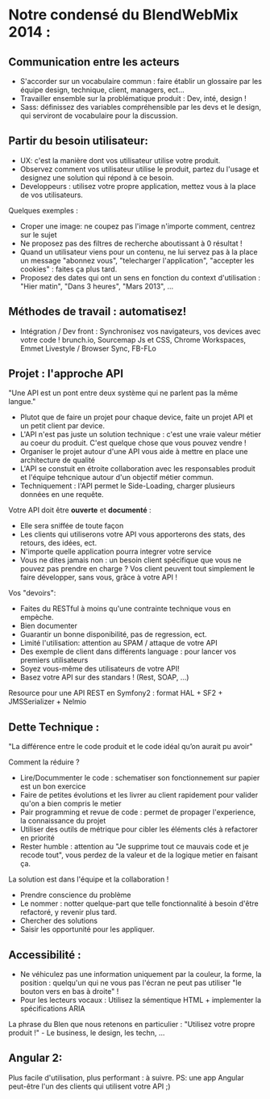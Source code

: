 # Notre condensé du BlendWebMix 2014 :

## Communication entre les acteurs

- S'accorder sur un vocabulaire commun : faire établir un glossaire par les équipe design, technique, client, managers, ect...
- Travailler ensemble sur la problématique produit : Dev, inté, design !
- Sass: définissez des variables compréhensible par les devs et le design, qui serviront de vocabulaire pour la discussion.

## Partir du besoin utilisateur:

- UX: c'est la manière dont vos utilisateur utilise votre produit.
- Observez comment vos utilisateur utilise le produit, partez du l'usage et designez une solution qui répond à ce besoin.
- Developpeurs : utilisez votre propre application, mettez vous à la place de vos utilisateurs.

Quelques exemples :

- Croper une image: ne coupez pas l'image n'importe comment, centrez sur le sujet
- Ne proposez pas des filtres de recherche aboutissant à 0 résultat !
- Quand un utilisateur viens pour un contenu, ne lui servez pas à la place un message "abonnez vous", "telecharger l'application", "accepter les cookies" : faites ça plus tard.
- Proposez des dates qui ont un sens en fonction du context d'utilisation : "Hier matin", "Dans 3 heures", "Mars 2013", ...

## Méthodes de travail : automatisez!

- Intégration / Dev front : Synchronisez vos navigateurs, vos devices avec votre code ! brunch.io, Sourcemap Js et CSS, Chrome Workspaces, Emmet Livestyle / Browser Sync, FB-FLo

## Projet : l'approche API

"Une API est un pont entre deux système qui ne parlent pas la même langue."

- Plutot que de faire un projet pour chaque device, faite un projet API et un petit client par device.
- L'API n'est pas juste un solution technique : c'est une vraie valeur métier au coeur du produit. C'est quelque chose que vous pouvez vendre !
- Organiser le projet autour d'une API vous aide à mettre en place une architecture de qualité
- L'API se constuit en étroite collaboration avec les responsables produit et l'équipe tehcnique autour d'un objectif métier commun.
- Techniquement : l'API permet le Side-Loading, charger plusieurs données en une requête.

Votre API doit être __ouverte__ et __documenté__ :
- Elle sera sniffée de toute façon
- Les clients qui utiliserons votre API vous apporterons des stats, des retours, des idées, ect.
- N'importe quelle application pourra integrer votre service
- Vous ne dites jamais non : un besoin client spécifique que vous ne pouvez pas prendre en charge ? Vos client peuvent tout simplement le faire développer, sans vous, grâce à votre API !

Vos "devoirs":
- Faites du RESTful à moins qu'une contrainte technique vous en empèche.
- Bien documenter
- Guarantir un bonne disponibilité, pas de regression, ect.
- Limité l'utilisation: attention au SPAM / attaque de votre API
- Des exemple de client dans différents language : pour lancer vos premiers utilisateurs
- Soyez vous-même des utilisateurs de votre API!
- Basez votre API sur des standars ! (Rest, SOAP, ...)

Resource pour une API REST en Symfony2 : format HAL + SF2 + JMSSerializer + Nelmio

## Dette Technique :

"La différence entre le code produit et le code idéal qu’on aurait pu avoir"

Comment la réduire ?

- Lire/Docummenter le code : schematiser son fonctionnement sur papier est un bon exercice
- Faire de petites évolutions et les livrer au client rapidement pour valider qu'on a bien compris le metier
- Pair programming et revue de code : permet de propager l'experience, la connaissance du projet
- Utiliser des outils de métrique pour cibler les éléments clés à refactorer en priorité
- Rester humble : attention au "Je supprime tout ce mauvais code et je recode tout", vous perdez de la valeur et de la logique metier en faisant ça.

La solution est dans l'équipe et la collaboration !

- Prendre conscience du problème
- Le nommer : notter quelque-part que telle fonctionnalité à besoin d'être refactoré, y revenir plus tard.
- Chercher des solutions
- Saisir les opportunité pour les appliquer.

## Accessibilité :
- Ne véhiculez pas une information uniquement par la couleur, la forme, la position : quelqu'un qui ne vous pas l'écran ne peut pas utiliser "le bouton vers en bas à droite" !
- Pour les lecteurs vocaux : Utilisez la sémentique HTML + implementer la spécifications ARIA

La phrase du Blen que nous retenons en particulier :
"Utilisez votre propre produit !" - Le business, le design, les techn, ...

## Angular 2:

Plus facile d'utilisation, plus performant : à suivre.
PS: une app Angular peut-être l'un des clients qui utilisent votre API ;)
